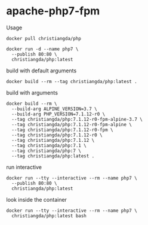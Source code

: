 # apache-php7-fpm

Usage
```
docker pull christiangda/php

docker run -d --name php7 \
  --publish 80:80 \
  christiangda/php:latest
```

build with default arguments
```
docker build --rm --tag christiangda/php:latest .
```

build with arguments
```
docker build --rm \
  --build-arg ALPINE_VERSION=3.7 \
  --build-arg PHP_VERSION=7.1.12-r0 \
  --tag christiangda/php:7.1.12-r0-fpm-alpine-3.7 \
  --tag christiangda/php:7.1.12-r0-fpm-alpine \
  --tag christiangda/php:7.1.12-r0-fpm \
  --tag christiangda/php:7.1.12-r0 \
  --tag christiangda/php:7.1.12 \
  --tag christiangda/php:7.1 \
  --tag christiangda/php:7 \
  --tag christiangda/php:latest .
```

run interactive
```
docker run --tty --interactive --rm --name php7 \
  --publish 80:80 \
  christiangda/php:latest
```

look inside the container
```
docker run --tty --interactive --rm --name php7 \
  christiangda/php:latest bash
```
